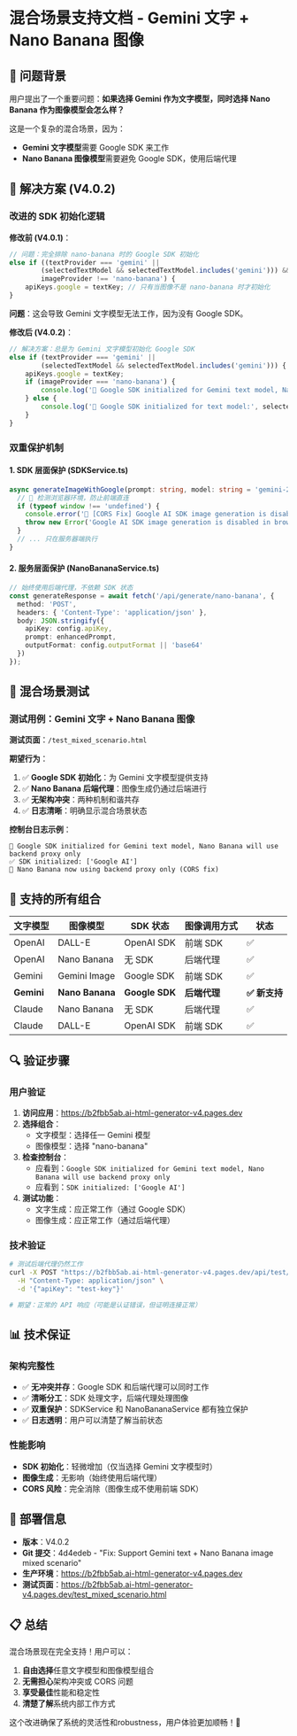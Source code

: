 # 混合场景支持文档 - Gemini 文字 + Nano Banana 图像

## 🎯 问题背景
用户提出了一个重要问题：**如果选择 Gemini 作为文字模型，同时选择 Nano Banana 作为图像模型会怎么样？**

这是一个复杂的混合场景，因为：
- **Gemini 文字模型**需要 Google SDK 来工作
- **Nano Banana 图像模型**需要避免 Google SDK，使用后端代理

## 🔧 解决方案 (V4.0.2)

### 改进的 SDK 初始化逻辑

**修改前 (V4.0.1)**：
```typescript
// 问题：完全排除 nano-banana 时的 Google SDK 初始化
else if ((textProvider === 'gemini' || 
        (selectedTextModel && selectedTextModel.includes('gemini'))) &&
        imageProvider !== 'nano-banana') {
    apiKeys.google = textKey; // 只有当图像不是 nano-banana 时才初始化
}
```
**问题**：这会导致 Gemini 文字模型无法工作，因为没有 Google SDK。

**修改后 (V4.0.2)**：
```typescript
// 解决方案：总是为 Gemini 文字模型初始化 Google SDK
else if (textProvider === 'gemini' || 
        (selectedTextModel && selectedTextModel.includes('gemini'))) {
    apiKeys.google = textKey;
    if (imageProvider === 'nano-banana') {
        console.log('🔧 Google SDK initialized for Gemini text model, Nano Banana will use backend proxy only');
    } else {
        console.log('🔧 Google SDK initialized for text model:', selectedTextModel || textProvider);
    }
}
```

### 双重保护机制

#### 1. SDK 层面保护 (SDKService.ts)
```typescript
async generateImageWithGoogle(prompt: string, model: string = 'gemini-2.5-flash-image-preview'): Promise<string> {
  // 🔧 检测浏览器环境，防止前端直连
  if (typeof window !== 'undefined') {
    console.error('🚫 [CORS Fix] Google AI SDK image generation is disabled in browser environment');
    throw new Error('Google AI SDK image generation is disabled in browser to prevent CORS issues.');
  }
  // ... 只在服务器端执行
}
```

#### 2. 服务层面保护 (NanoBananaService.ts)
```typescript
// 始终使用后端代理，不依赖 SDK 状态
const generateResponse = await fetch('/api/generate/nano-banana', {
  method: 'POST',
  headers: { 'Content-Type': 'application/json' },
  body: JSON.stringify({
    apiKey: config.apiKey,
    prompt: enhancedPrompt,
    outputFormat: config.outputFormat || 'base64'
  })
});
```

## 🧪 混合场景测试

### 测试用例：Gemini 文字 + Nano Banana 图像

**测试页面**：`/test_mixed_scenario.html`

**期望行为**：
1. ✅ **Google SDK 初始化**：为 Gemini 文字模型提供支持
2. ✅ **Nano Banana 后端代理**：图像生成仍通过后端进行
3. ✅ **无架构冲突**：两种机制和谐共存
4. ✅ **日志清晰**：明确显示混合场景状态

**控制台日志示例**：
```
🔧 Google SDK initialized for Gemini text model, Nano Banana will use backend proxy only
✅ SDK initialized: ['Google AI']
🔗 Nano Banana now using backend proxy only (CORS fix)
```

## 🎯 支持的所有组合

| 文字模型 | 图像模型 | SDK 状态 | 图像调用方式 | 状态 |
|---------|---------|---------|------------|------|
| OpenAI | DALL-E | OpenAI SDK | 前端 SDK | ✅ |
| OpenAI | Nano Banana | 无 SDK | 后端代理 | ✅ |
| Gemini | Gemini Image | Google SDK | 前端 SDK | ✅ |
| **Gemini** | **Nano Banana** | **Google SDK** | **后端代理** | **✅ 新支持** |
| Claude | Nano Banana | 无 SDK | 后端代理 | ✅ |
| Claude | DALL-E | OpenAI SDK | 前端 SDK | ✅ |

## 🔍 验证步骤

### 用户验证
1. **访问应用**：https://b2fbb5ab.ai-html-generator-v4.pages.dev
2. **选择组合**：
   - 文字模型：选择任一 Gemini 模型
   - 图像模型：选择 "nano-banana"
3. **检查控制台**：
   - 应看到：`Google SDK initialized for Gemini text model, Nano Banana will use backend proxy only`
   - 应看到：`SDK initialized: ['Google AI']`
4. **测试功能**：
   - 文字生成：应正常工作（通过 Google SDK）
   - 图像生成：应正常工作（通过后端代理）

### 技术验证
```bash
# 测试后端代理仍然工作
curl -X POST "https://b2fbb5ab.ai-html-generator-v4.pages.dev/api/test/nano-banana" \
  -H "Content-Type: application/json" \
  -d '{"apiKey": "test-key"}'

# 期望：正常的 API 响应（可能是认证错误，但证明连接正常）
```

## 📊 技术保证

### 架构完整性
- ✅ **无冲突并存**：Google SDK 和后端代理可以同时工作
- ✅ **清晰分工**：SDK 处理文字，后端代理处理图像
- ✅ **双重保护**：SDKService 和 NanoBananaService 都有独立保护
- ✅ **日志透明**：用户可以清楚了解当前状态

### 性能影响
- **SDK 初始化**：轻微增加（仅当选择 Gemini 文字模型时）
- **图像生成**：无影响（始终使用后端代理）
- **CORS 风险**：完全消除（图像生成不使用前端 SDK）

## 🚀 部署信息

- **版本**：V4.0.2
- **Git 提交**：4d4edeb - "Fix: Support Gemini text + Nano Banana image mixed scenario"
- **生产环境**：https://b2fbb5ab.ai-html-generator-v4.pages.dev
- **测试页面**：https://b2fbb5ab.ai-html-generator-v4.pages.dev/test_mixed_scenario.html

## 📋 总结

混合场景现在完全支持！用户可以：
1. **自由选择**任意文字模型和图像模型组合
2. **无需担心**架构冲突或 CORS 问题
3. **享受最佳**性能和稳定性
4. **清楚了解**系统内部工作方式

这个改进确保了系统的灵活性和robustness，用户体验更加顺畅！🎉